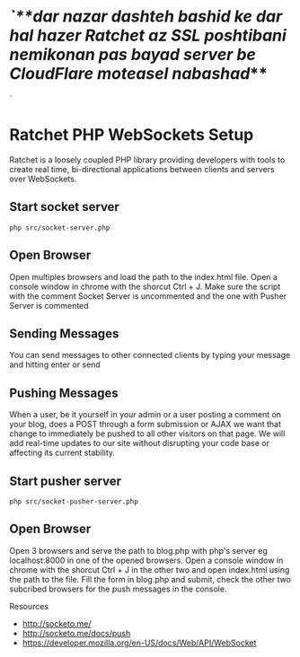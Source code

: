 
# _`**dar nazar dashteh bashid ke dar hal hazer Ratchet az SSL poshtibani nemikonan pas bayad server be CloudFlare moteasel nabashad_**
`

# Ratchet PHP WebSockets Setup
Ratchet is a loosely coupled PHP library providing developers with tools to create real time, bi-directional applications between clients and servers over WebSockets.

## Start socket server 
```
php src/socket-server.php 
```

## Open Browser
Open multiples browsers and load the path to the index.html file. Open a console window in chrome with the shorcut
Ctrl + J. Make sure the script with the comment Socket Server is uncommented and the one with Pusher Server is commented

## Sending Messages
You can send messages to other connected clients by typing your message and hitting enter or send 

## Pushing Messages
When a user, be it yourself in your admin or a user posting a comment on your blog, does a POST through a form submission or AJAX we want that change to immediately be pushed to all other visitors on that page. We will add real-time updates to our site without disrupting your code base or affecting its current stability.

## Start pusher server 
```
php src/socket-pusher-server.php 
```

## Open Browser
Open 3 browsers and serve the path to blog.php with php's server eg localhost:8000 in one of the opened browsers. Open a console window in chrome with the shorcut
Ctrl + J in the other two and open index.html using the path to the file.
Fill the form in blog.php and submit, check the other two subcribed browsers for the push messages in the console.

 Resources
- http://socketo.me/
- http://socketo.me/docs/push
- https://developer.mozilla.org/en-US/docs/Web/API/WebSocket

